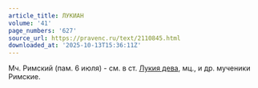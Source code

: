 ```yaml
---
article_title: ЛУКИАН
volume: '41'
page_numbers: '627'
source_url: https://pravenc.ru/text/2110845.html
downloaded_at: '2025-10-13T15:36:11Z'
---
```


Мч. Римский (пам. 6 июля) - см. в ст. [Лукия дева](<https://pravenc.ru/text/Лукия дева.html>), мц., и др. мученики Римские.
